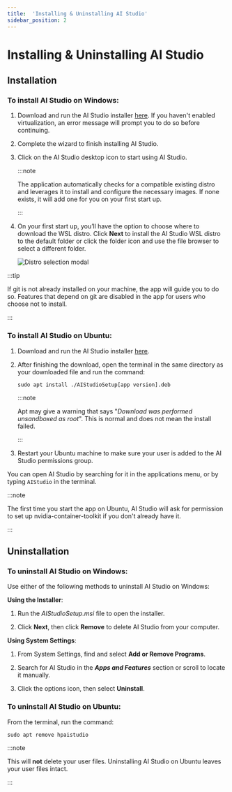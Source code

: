 ```yaml
---
title:  'Installing & Uninstalling AI Studio'
sidebar_position: 2
---
```

# Installing & Uninstalling AI Studio

## Installation
### To install AI Studio on Windows:

1. Download and run the AI Studio installer <a href="/downloads">here</a>. If you haven't enabled virtualization, an error message will prompt you to do so before continuing.

2. Complete the wizard to finish installing AI Studio.

3. Click on the AI Studio desktop icon to start using AI Studio.

    :::note

    The application automatically checks for a compatible existing distro and leverages it to install and configure the necessary images. If none exists, it will add one for you on your first start up.

    :::

4. On your first start up, you’ll have the option to choose where to download the WSL distro. Click **Next** to install the AI Studio WSL distro to the default folder or click the folder icon and use the file browser to select a different folder.

   ![Distro selection modal](/img/distro-select.png)

:::tip

If git is not already installed on your machine, the app will guide you to do so. Features that depend on git are disabled in the app for users who choose not to install.

:::

### To install AI Studio on Ubuntu:

1. Download and run the AI Studio installer <a href="/downloads">here</a>.

2. After finishing the download, open the terminal in the same directory as your downloaded file and run the command:

    `sudo apt install ./AIStudioSetup[app version].deb`

    :::note

    Apt may give a warning that says "*Download was performed unsandboxed as root*". This is normal and does not mean the install failed.

    :::

3. Restart your Ubuntu machine to make sure your user is added to the AI Studio permissions group.

You can open AI Studio by searching for it in the applications menu, or by typing `AIStudio` in the terminal.

:::note

The first time you start the app on Ubuntu, AI Studio will ask for permission to set up nvidia-container-toolkit if you don't already have it.

:::

## Uninstallation

### To uninstall AI Studio on Windows:

Use either of the following methods to uninstall AI Studio on Windows:

**Using the Installer**:

1. Run the *AIStudioSetup.msi* file to open the installer.

2. Click **Next**, then click **Remove** to delete AI Studio from your computer.

**Using System Settings**:

1. From System Settings, find and select **Add or Remove Programs**.

2. Search for AI Studio in the ***Apps and Features*** section or scroll to locate it manually.

3. Click the options icon, then select **Uninstall**.

### To uninstall AI Studio on Ubuntu:

From the terminal, run the command:

`sudo apt remove hpaistudio`

:::note

This will **not** delete your user files. Uninstalling AI Studio on Ubuntu leaves your user files intact.

:::

